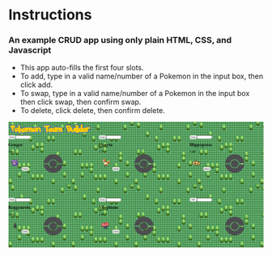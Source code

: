 # Instructions
### An example CRUD app using only plain HTML, CSS, and Javascript
* This app auto-fills the first four slots.
* To add, type in a valid name/number of a Pokemon in the input box, then click add.
* To swap, type in a valid name/number of a Pokemon in the input box then click swap, then confirm swap.
* To delete, click delete, then confirm delete.

![image](./images/Screenshot.png)
